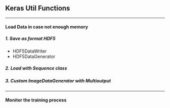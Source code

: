 ## Keras Util Functions
***
#### Load Data in case not enough memory
##### 1. Save as format HDF5
* HDF5DataWriter
* HDF5DataGenerator
##### 2. Load with Sequence class
##### 3. Custom ImageDataGenerator with Multioutput
***
#### Monitor the training process
